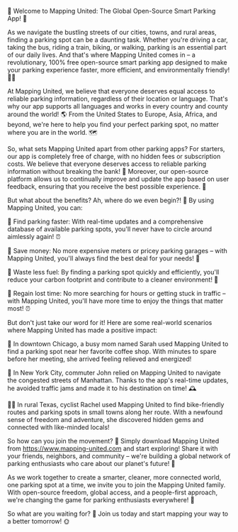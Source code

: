 🎉 Welcome to Mapping United: The Global Open-Source Smart Parking App! 🌟

As we navigate the bustling streets of our cities, towns, and rural areas, finding a parking spot can be a daunting task. Whether you're driving a car, taking the bus, riding a train, biking, or walking, parking is an essential part of our daily lives. And that's where Mapping United comes in – a revolutionary, 100% free open-source smart parking app designed to make your parking experience faster, more efficient, and environmentally friendly! 🚗💨

At Mapping United, we believe that everyone deserves equal access to reliable parking information, regardless of their location or language. That's why our app supports all languages and works in every country and county around the world! 🌎 From the United States to Europe, Asia, Africa, and beyond, we're here to help you find your perfect parking spot, no matter where you are in the world. 🗺️

So, what sets Mapping United apart from other parking apps? For starters, our app is completely free of charge, with no hidden fees or subscription costs. We believe that everyone deserves access to reliable parking information without breaking the bank! 💸 Moreover, our open-source platform allows us to continually improve and update the app based on user feedback, ensuring that you receive the best possible experience. 🔄

But what about the benefits? Ah, where do we even begin?! 🤩 By using Mapping United, you can:

🔹 Find parking faster: With real-time updates and a comprehensive database of available parking spots, you'll never have to circle around aimlessly again! ⏰

🔹 Save money: No more expensive meters or pricey parking garages – with Mapping United, you'll always find the best deal for your needs! 💸

🔹 Waste less fuel: By finding a parking spot quickly and efficiently, you'll reduce your carbon footprint and contribute to a cleaner environment! 🌱

🔹 Regain lost time: No more searching for hours or getting stuck in traffic – with Mapping United, you'll have more time to enjoy the things that matter most! ⏰

But don't just take our word for it! Here are some real-world scenarios where Mapping United has made a positive impact:

🌆 In downtown Chicago, a busy mom named Sarah used Mapping United to find a parking spot near her favorite coffee shop. With minutes to spare before her meeting, she arrived feeling relieved and energized!

🚨 In New York City, commuter John relied on Mapping United to navigate the congested streets of Manhattan. Thanks to the app's real-time updates, he avoided traffic jams and made it to his destination on time! 🕰️

🏃‍♀️ In rural Texas, cyclist Rachel used Mapping United to find bike-friendly routes and parking spots in small towns along her route. With a newfound sense of freedom and adventure, she discovered hidden gems and connected with like-minded locals!

So how can you join the movement? 🎉 Simply download Mapping United from https://www.mapping-united.com and start exploring! Share it with your friends, neighbors, and community – we're building a global network of parking enthusiasts who care about our planet's future! 🌟

As we work together to create a smarter, cleaner, more connected world, one parking spot at a time, we invite you to join the Mapping United family. With open-source freedom, global access, and a people-first approach, we're changing the game for parking enthusiasts everywhere! 💪

So what are you waiting for? 🤔 Join us today and start mapping your way to a better tomorrow! 🌞